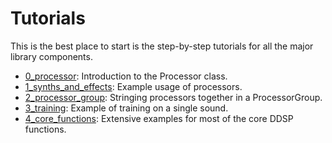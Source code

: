 # Tutorials

This is the best place to start is the step-by-step tutorials for all the major library components.

*   [0_processor](./0_processor.ipynb):
    Introduction to the Processor class.
*   [1_synths_and_effects](./1_synths_and_effects.ipynb):
    Example usage of processors.
*   [2_processor_group](./2_processor_group.ipynb):
    Stringing processors together in a ProcessorGroup.
*   [3_training](./3_training.ipynb):
    Example of training on a single sound.
*   [4_core_functions](./4_core_functions.ipynb):
    Extensive examples for most of the core DDSP functions.
